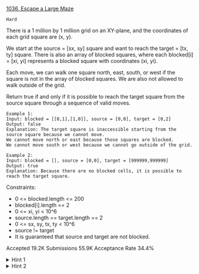 [1036. Escape a Large Maze](https://leetcode.com/problems/escape-a-large-maze/)

`Hard`

There is a 1 million by 1 million grid on an XY-plane, and the coordinates of each grid square are (x, y).

We start at the source = [sx, sy] square and want to reach the target = [tx, ty] square. There is also an array of blocked squares, where each blocked[i] = [xi, yi] represents a blocked square with coordinates (xi, yi).

Each move, we can walk one square north, east, south, or west if the square is not in the array of blocked squares. We are also not allowed to walk outside of the grid.

Return true if and only if it is possible to reach the target square from the source square through a sequence of valid moves.

```
Example 1:
Input: blocked = [[0,1],[1,0]], source = [0,0], target = [0,2]
Output: false
Explanation: The target square is inaccessible starting from the source square because we cannot move.
We cannot move north or east because those squares are blocked.
We cannot move south or west because we cannot go outside of the grid.

Example 2:
Input: blocked = [], source = [0,0], target = [999999,999999]
Output: true
Explanation: Because there are no blocked cells, it is possible to reach the target square.
``` 

Constraints:

- 0 <= blocked.length <= 200
- blocked[i].length == 2
- 0 <= xi, yi < 10^6
- source.length == target.length == 2
- 0 <= sx, sy, tx, ty < 10^6
- source != target
- It is guaranteed that source and target are not blocked.

Accepted
19.2K
Submissions
55.9K
Acceptance Rate
34.4%

<details>
<summary>Hint 1</summary>

If we become stuck, there's either a loop around the source or around the target.

</details>
<details>
<summary>Hint 2</summary>

If there is a loop around say, the source, what is the maximum number of squares it can have?

</details>